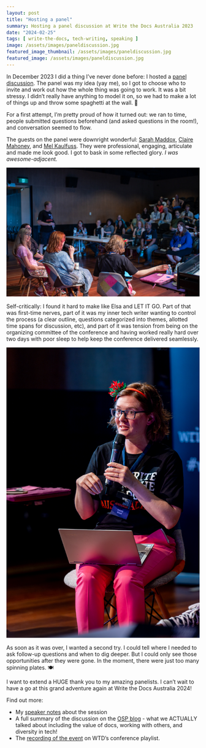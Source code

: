 ```yaml
---
layout: post
title: "Hosting a panel"
summary: Hosting a panel discussion at Write the Docs Australia 2023
date: "2024-02-25"
tags: [ write-the-docs, tech-writing, speaking ]
image: /assets/images/paneldiscussion.jpg
featured_image_thumbnail: /assets/images/paneldiscussion.jpg
featured_image: /assets/images/paneldiscussion.jpg
---
```


In December 2023 I did a thing I’ve never done before: I hosted a [panel discussion](https://www.writethedocs.org/conf/australia/2023/panel/). The panel was my idea (yay me), so I got to choose who to invite and work out how the whole thing
was going to work. It was a bit stressy. I didn’t really have anything to model it on, so we had to make a lot of things up and throw some spaghetti at the wall. 🍝

For a first attempt, I’m pretty proud of how it turned out: we ran to time, people submitted questions beforehand (and asked questions in the room!), and conversation seemed to flow. 

The guests on the panel were downright wonderful: [Sarah Maddox](https://www.linkedin.com/in/sarahmaddox/), [Claire Mahoney](https://www.linkedin.com/in/claire-mahoney-0aa87282/), and [Mel Kaulfuss](https://www.linkedin.com/in/melissa-kaulfuss/). They were professional, engaging, articulate and made me look good. I got to bask in some reflected glory. _I was awesome-adjacent._  

<p align="center"><img src="/assets/images/fromtheback.jpg" alt="panel view from rear" width="600" /></p>

Self-critically: I found it hard to make like Elsa and LET IT GO. Part of that was first-time nerves, part of it was my inner tech writer wanting to control the process 
(a clear outline, questions categorized into themes, allotted time spans for discussion, etc), and part of it was tension from being on the organizing committee of the conference and 
having worked really hard over two days with poor sleep to help keep the conference delivered seamlessly. 

<p align="center"><img src="/assets/images/PanelHost.jpg" alt="panel host" width="600" /></p>

As soon as it was over, I wanted a second try. I could tell where I needed to ask follow-up questions and when to dig deeper. But I could only see those opportunities 
after they were gone. In the moment, there were just too many spinning plates. 🍽

I want to extend a HUGE thank you to my amazing panelists. I can’t wait to have a go at this grand adventure again at Write the Docs Australia 2024!

Find out more: 
- My [speaker notes](https://flicstar.com/wtd-panel) about the session
- A full summary of the discussion on the [OSP blog](https://openstrategypartners.com/blog/) - what we ACTUALLY talked about including the value of docs, working with others, and diversity in tech!
- The [recording of the event](https://www.youtube.com/watch?v=Z9Bipm3owl0) on WTD’s conference playlist.
